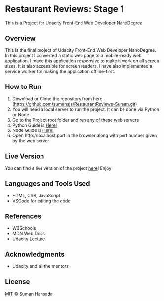 # Restaurant Reviews: Stage 1

This is a Project for Udacity Front-End Web Developer NanoDegree

## Overview
This is the final project of Udacity Front-End Web Developer NanoDegree. In this project I converted a static web page to a mobile-ready web application. I made this application responsive to make it work on all screen sizes. It is also accessible for screen readers. I have also implemented a service worker for making the application offline-first.


## How to Run

1. Download or Clone the repository from here - (https://github.com/sumansjs/RestaurantReviews-Suman.git)
2. You will need a local server to run the project. It can be done via Python or Node 
3. Go to the Project root folder and run any of these web servers
4. Python Guide is [Here!](https://stackoverflow.com/questions/4351601/making-a-http-server-in-python)
5. Node Guide is [Here!](https://stackoverflow.com/questions/6084360/using-node-js-as-a-simple-web-server)
6. Open http://localhost:port in the browser along with port number given by the web server

## Live Version

You can find a live version of the project [here](https://sumansjs.github.io/RestaurantReviews-Suman/)! Enjoy


## Languages and Tools Used
* HTML, CSS, JavaScript
* VSCode for editing the code

## References
* W3Schools
* MDN Web Docs
* Udacity Lecture

## Acknowledgments
* Udacity and all the mentors


## License
[MIT](https://choosealicense.com/licenses/mit/) &copy; Suman Hansada